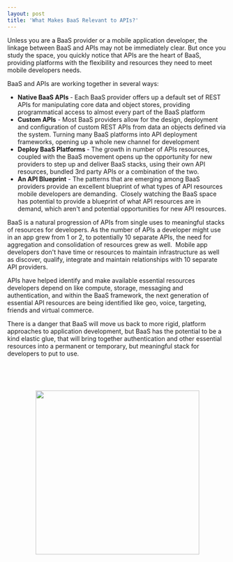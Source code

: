 ```yaml
---
layout: post
title: 'What Makes BaaS Relevant to APIs?'
---
```

<p>Unless you are a BaaS provider or a mobile application developer, the linkage between BaaS and APIs may not be immediately clear. But once you study the space, you quickly notice that APIs are the heart of BaaS, providing platforms with the flexibility and resources they need to meet mobile developers needs.</p>
<p>BaaS and APIs are working together in several ways:</p>
<ul>
<li><strong>Native BaaS APIs </strong>- Each BaaS provider offers up a default set of REST APIs for manipulating core data and object stores, providing programmatical access to almost every part of the BaaS platform</li>
<li><strong>Custom APIs</strong> - Most BaaS providers allow for the design, deployment and configuration of custom REST APIs from data an objects defined via the system. Turning many BaaS platforms into API deployment frameworks, opening up a whole new channel for development</li>
<li><strong>Deploy BaaS Platforms&nbsp;</strong>- The growth in number of APIs resources, coupled with the BaaS movement opens up the opportunity for new providers to step up and deliver BaaS stacks, using their own API resources, bundled 3rd party APIs or a combination of the two.</li>
<li><strong>An API Blueprint</strong> - The patterns that are emerging among BaaS providers provide an excellent blueprint of what types of API resources mobile developers are demanding. &nbsp;Closely watching the BaaS space has potential to provide a blueprint of what API resources are in demand, which aren't and potential opportunities for new API resources.</li>
</ul>
<p>BaaS is a natural progression of APIs from single uses to meaningful stacks of resources for developers. As the number of APIs a developer might use in an app grew from 1 or 2, to potentially 10 separate APIs, the need for aggregation and consolidation of resources grew as well. &nbsp;Mobile app developers don't have time or resources to maintain infrastructure as well as discover, qualify, integrate and maintain relationships with 10 separate API providers. &nbsp;</p>
<p>APIs have helped identify and make available essential resources developers depend on like compute, storage, messaging and authentication, and within the BaaS framework, the next generation of essential API resources are being identified like geo, voice, targeting, friends and virtual commerce. &nbsp;</p>
<p>There is a danger that BaaS will move us back to more rigid, platform approaches to application development, but BaaS has the potential to be a kind elastic glue, that will bring together authentication and other essential resources into a permanent or temporary, but meaningful stack for developers to put to use.</p>
<p>&nbsp;</p>
<p>&nbsp;</p>
<p><img style="display: block; margin-left: auto; margin-right: auto;" src="https://s3.amazonaws.com/kinlane-productions/bw-icons/baas-apis.png" alt="" width="375" /></p>
